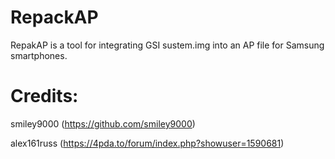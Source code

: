 # RepackAP
RepakAP is a tool for integrating GSI sustem.img into an AP file for Samsung smartphones.

# Credits:
smiley9000 (https://github.com/smiley9000)

alex161russ (https://4pda.to/forum/index.php?showuser=1590681)
